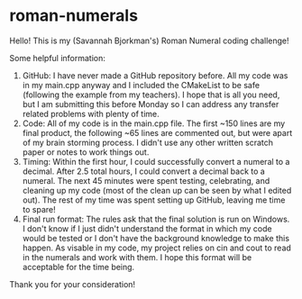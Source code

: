 # roman-numerals

Hello! This is my (Savannah Bjorkman's) Roman Numeral coding challenge!

Some helpful information:
1. GitHub: I have never made a GitHub repository before. All my code was in my main.cpp anyway and I included the CMakeList to be safe (following the example from my teachers). I hope that is all you need, but I am submitting this before Monday so I can address any transfer related problems with plenty of time.
2. Code: All of my code is in the main.cpp file. The first ~150 lines are my final product, the following ~65 lines are commented out, but were apart of my brain storming process. I didn't use any other written scratch paper or notes to work things out. 
3. Timing: Within the first hour, I could successfully convert a numeral to a decimal. After 2.5 total hours, I could convert a decimal back to a numeral. The next 45 minutes were spent testing, celebrating, and cleaning up my code (most of the clean up can be seen by what I edited out). The rest of my time was spent setting up GitHub, leaving me time to spare!
4. Final run format: The rules ask that the final solution is run on Windows. I don't know if I just didn't understand the format in which my code would be tested or I don't have the background knowledge to make this happen. As visable in my code, my project relies on cin and cout to read in the numerals and work with them. I hope this format will be acceptable for the time being. 

Thank you for your consideration!

